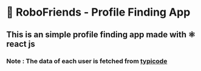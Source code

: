 # 🤖 RoboFriends - Profile Finding App
## This is an simple profile finding app made with ⚛️ react js
### Note : The data of each user is fetched from [typicode](https://jsonplaceholder.typicode.com/)